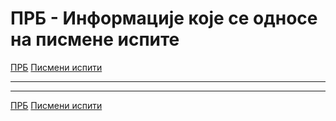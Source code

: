 # ПРБ - Информације које се односе на писмене испите

[ПРБ](../../README.md) [Писмени испити](../README.md)

---

---  

[ПРБ](../../README.md) [Писмени испити](../README.md)